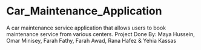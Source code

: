 # Car_Maintenance_Application

A car maintenance service application that allows users to book maintenance service from various centers. Project Done By: Maya Hussein, Omar Minisey, Farah Fathy, Farah Awad, Rana Hafez & Yehia Kassas
